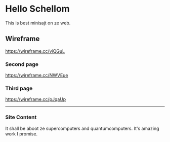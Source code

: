 # Hello Schellom
This is best minisajt on ze web.

## Wireframe
https://wireframe.cc/viQGuL

### Second page
https://wireframe.cc/NWVEue

### Third page
https://wireframe.cc/pJqaUp
***

### Site Content
It shall be aboot ze supercomputers and quantumcomputers. It's amazing work I promise.
